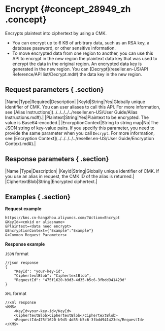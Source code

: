 # Encrypt {#concept_28949_zh .concept}

Encrypts plaintext into ciphertext by using a CMK.

-   You can encrypt up to 6 KB of arbitrary data, such as an RSA key, a database password, or other sensitive information.
-   To move encrypted data from one region to another, you can use this API to encrypt in the new region the plaintext data key that was used to encrypt the data in the original region. An encrypted data key is generated in the new region. You can [Decrypt](reseller.en-US/API Reference/API list/Decrypt.md#) the data key in the new region.

## Request parameters { .section}

|Name|Type|Required|Description|
|KeyId|String|Yes|Globally unique identifier of CMK. You can user aliases to call this API. For more information, see [Alias Instructions](../../../../../reseller.en-US/User Guide/Alias Instructions.md#).|
|Plaintext|String|Yes|Plaintext to be encrypted. The value is Base64-encoded.|
|EncryptionContext|String to string map|No|The JSON string of key-value pairs. If you specify this parameter, you need to provide the same parameter when you call `Decrypt`. For more information, see [Encryption Context](../../../../../reseller.en-US/User Guide/Encryption Context.md#).|

## Response parameters { .section}

|Name |Type|Description|
|KeyId|String|Globally unique identifier of CMK. If you use an alias in request, the CMK ID of the alias is returned.|
|CiphertextBlob|String|Encrypted ciphertext.|

## Examples { .section}

**Request example**

```
https://kms.cn-hangzhou.aliyuncs.com/?Action=Encrypt
&KeyId=<cmkid or aliasname>
&Plaintext=<data need encrypt>
&EncryptionContext={"Example":"Example"}
&<Common Request Parameters>

```

**Response example**

 `JSON` format

```
//json response
{
	"KeyId": "your-key-id",
	"CiphertextBlob": "CiphertextBlob",
	"RequestId": "475f1620-b9d3-4d35-b5c6-3fbdd941423d"
}

```

 `XML` format

```
//xml response
<KMS>
	<KeyId>your-key-id</KeyId>
	<CiphertextBlob>CiphertextBlob</CiphertextBlob>
	<RequestId>475f1620-b9d3-4d35-b5c6-3fbdd941423d</RequestId>
</KMS>


```

